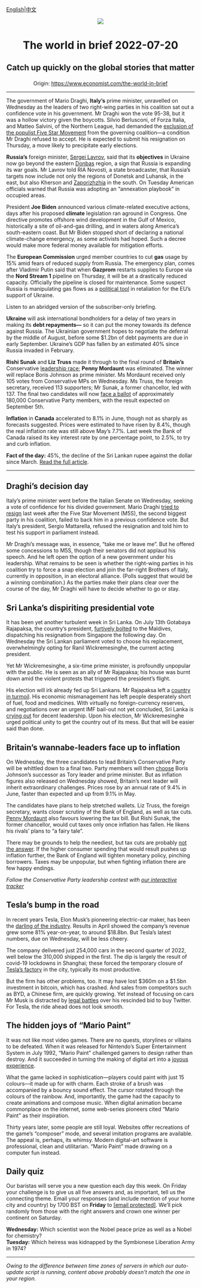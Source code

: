 [English](https://github.com/arielherself/espresso/blob/main/README.md)|[中文](https://github-com.translate.goog/arielherself/espresso/blob/main/README.md?_x_tr_sl=en&_x_tr_tl=zh-CN&_x_tr_hl=zh-CN&_x_tr_pto=wapp)

<div align="center"><img src="https://cdn.static-economist.com/sites/all/themes/econfinal/images/svg/logo.svg" align-center /></div>

# <p align="center">The world in brief 2022-07-20</p>

## <p align="center">Catch up quickly on the global stories that matter</p>

<p align="center">Origin: <a href="https://www.economist.com/the-world-in-brief">https://www.economist.com/the-world-in-brief</a><hr>

The government of Mario Draghi, **Italy’s** prime minister, unravelled on Wednesday as the leaders of two right-wing parties in his coalition sat out a confidence vote in his government. Mr Draghi won the vote 95-38, but it was a hollow victory given the boycotts. Silvio Berlusconi, of Forza Italia, and Matteo Salvini, of the Northern League, had demanded the [exclusion of the populist Five Star Movement](https://www.economist.com/europe/2022/07/14/mario-draghi-italys-prime-minister-tries-and-fails-to-resign) from the governing coalition—a condition Mr Draghi refused to accept. He is expected to submit his resignation on Thursday, a move likely to precipitate early elections.

 **Russia’s** foreign minister, [Sergei Lavrov](https://www.economist.com/the-economist-explains/2022/02/12/the-beastly-history-of-diplomatic-insults), said that its **objectives** in Ukraine now go beyond the eastern [Donbas](https://www.economist.com/the-economist-explains/2022/02/15/why-donetsk-and-luhansk-are-at-the-heart-of-the-ukraine-crisis) region, a sign that Russia is expanding its war goals. Mr Lavrov told RIA Novosti, a state broadcaster, that Russia’s targets now include not only the regions of Donetsk and Luhansk, in the east, but also Kherson and [Zaporizhzhia](https://www.economist.com/europe/2022/03/04/europes-largest-nuclear-plant-shuts-down-after-a-russian-attack) in the south. On Tuesday American officials warned that Russia was adopting an “annexation playbook” in occupied areas.

President **Joe Biden** announced various climate-related executive actions, days after his proposed **climate** legislation ran aground in Congress. One directive promotes offshore wind development in the Gulf of Mexico, historically a site of oil-and-gas drilling, and in waters along America’s south-eastern coast. But Mr Biden stopped short of declaring a national climate-change emergency, as some activists had hoped. Such a decree would make more federal money available for mitigation efforts.

The **European Commission** urged member countries to cut **gas** usage by 15% amid fears of reduced supply from Russia. The emergency plan, comes after Vladimir Putin said that when **Gazprom** restarts supplies to Europe via the **Nord Stream 1** pipeline on Thursday, it will be at a drastically reduced capacity. Officially the pipeline is closed for maintenance. Some suspect Russia is manipulating gas flows as a [political tool](https://www.economist.com/europe/2022/07/11/europe-is-preparing-for-russian-gas-to-be-cut-off-this-winter) in retaliation for the EU’s support of Ukraine.

Listen to an abridged version of the subscriber-only briefing.

**Ukraine** will ask international bondholders for a delay of two years in making its **debt repayments​​** **—** so it can put the money towards its defence against Russia. The Ukrainian government hopes to negotiate the deferral by the middle of August, before some $1.2bn of debt payments are due in early September. Ukraine’s GDP has fallen by an estimated 40% since Russia invaded in February. 

**Rishi Sunak** and **Liz Truss** made it through to the final round of **Britain’s** Conservative [leadership race](https://www.economist.com/interactive/next-prime-minister-uk); **Penny Mordaunt** was eliminated. The winner will replace Boris Johnson as prime minister. Ms Mordaunt received only 105 votes from Conservative MPs on Wednesday. Ms Truss, the foreign secretary, received 113 supporters; Mr Sunak, a former chancellor, led with 137. The final two candidates will now [face a ballot](https://www.economist.com/the-economist-explains/2022/07/07/how-does-britains-conservative-party-choose-a-new-leader) of approximately 180,000 Conservative Party members, with the result expected on September 5th. 

**Inflation** in **Canada** accelerated to 8.1% in June, though not as sharply as forecasts suggested. Prices were estimated to have risen by 8.4%, though the real inflation rate was still above May’s 7.7%. Last week the Bank of Canada raised its key interest rate by one percentage point, to 2.5%, to try and curb inflation. 

 **Fact of the day:** 45%, the decline of the Sri Lankan rupee against the dollar since March. [Read the full article](https://www.economist.com/the-economist-explains/2022/07/19/why-is-sri-lanka-in-turmoil).

----------

## Draghi’s decision day

Italy’s prime minister went before the Italian Senate on Wednesday, seeking a vote of confidence for his divided government. Mario Draghi [tried to resign](https://www.economist.com/europe/2022/07/14/mario-draghi-italys-prime-minister-tries-and-fails-to-resign) last week after the Five Star Movement (M5S), the second biggest party in his coalition, failed to back him in a previous confidence vote. But Italy’s president, Sergio Mattarella, refused the resignation and told him to test his support in parliament instead.

Mr Draghi’s message was, in essence, “take me or leave me”. But he offered some concessions to M5S, though their senators did not applaud his speech. And he left open the option of a new government under his leadership. What remains to be seen is whether the right-wing parties in his coalition try to force a snap election and join the far-right Brothers of Italy, currently in opposition, in an electoral alliance. (Polls suggest that would be a winning combination.) As the parties make their plans clear over the course of the day, Mr Draghi will have to decide whether to go or stay.

## Sri Lanka’s dispiriting presidential vote

It has been yet another turbulent week in Sri Lanka. On July 13th Gotabaya Rajapaksa, the country’s president, [furtively bolted](https://www.economist.com/asia/2022/07/13/sri-lankas-president-flees-leaving-the-country-in-chaos) to the Maldives, dispatching his resignation from Singapore the following day. On Wednesday the Sri Lankan parliament voted to choose his replacement, overwhelmingly opting for Ranil Wickremesinghe, the current acting president. 

Yet Mr Wickremesinghe, a six-time prime minister, is profoundly unpopular with the public. He is seen as an ally of Mr Rajapaksa; his house was burnt down amid the violent protests that triggered the president’s flight.

His election will irk already fed up Sri Lankans. Mr Rajapaksa left a [country in turmoil](https://www.economist.com/the-economist-explains/2022/07/19/why-is-sri-lanka-in-turmoil). His economic mismanagement has left people desperately short of fuel, food and medicines. With virtually no foreign-currency reserves, and negotiations over an urgent IMF bail-out not yet concluded, Sri Lanka is [crying out](https://www.economist.com/asia/2022/05/14/sri-lanka-has-no-money-and-no-government-what-now) for decent leadership. Upon his election, Mr Wickremesinghe urged political unity to get the country out of its mess. But that will be easier said than done.

## Britain’s wannabe-leaders face up to inflation

On Wednesday, the three candidates to lead Britain’s Conservative Party will be whittled down to a final two. Party members will then [choose](https://www.economist.com/the-economist-explains/2022/07/07/how-does-britains-conservative-party-choose-a-new-leader) Boris Johnson’s successor as Tory leader and prime minister. But as inflation figures also released on Wednesday showed, Britain’s next leader will inherit extraordinary challenges. Prices rose by an annual rate of 9.4% in June, faster than expected and up from 9.1% in May.

The candidates have plans to help stretched wallets. Liz Truss, the foreign secretary, wants closer scrutiny of the Bank of England, as well as tax cuts. [Penny Mordaunt](https://www.economist.com/the-economist-explains/2022/07/15/who-is-penny-mordaunt) also favours lowering the tax bill. But Rishi Sunak, the former chancellor, would cut taxes only once inflation has fallen. He likens his rivals’ plans to “a fairy tale”.

There may be grounds to help the neediest, but tax cuts are probably [not the answer](https://www.economist.com/leaders/2022/07/13/britains-conservatives-seem-oblivious-to-the-coming-budget-crunch). If the higher consumer spending that would result pushes up inflation further, the Bank of England will tighten monetary policy, pinching borrowers. Taxes may be unpopular, but when fighting inflation there are few happy endings.

<em>Follow the Conservative Party leadership contest with </em>[<em>our interactive tracker</em>](https://www.economist.com/interactive/2022/07/12/the-race-to-become-britains-next-pm)

## Tesla’s bump in the road

In recent years Tesla, Elon Musk’s pioneering electric-car maker, has been the [darling of the industry](https://www.economist.com/graphic-detail/2022/06/02/the-electric-vehicle-revolution-is-not-happening-fast-enough). Results in April showed the company’s revenue grew some 81% year-on-year, to around $18.8bn. But Tesla’s latest numbers, due on Wednesday, will be less cheery.

The company delivered just 254,000 cars in the second quarter of 2022, well below the 310,000 shipped in the first. The dip is largely the result of covid-19 lockdowns in Shanghai; these forced the temporary closure of [Tesla’s factory](https://www.economist.com/business/2021/04/29/the-magical-realism-of-tesla) in the city, typically its most productive. 

But the firm has other problems, too. It may have lost $360m on a $1.5bn investment in bitcoin, which has crashed. And sales from competitors such as BYD, a Chinese firm, are quickly growing. Yet instead of focusing on cars Mr Musk is distracted by [legal battles](https://www.economist.com/business/2022/07/11/with-or-without-elon-musk-twitter-is-overdue-a-shake-up) over his rescinded bid to buy Twitter. For Tesla, the ride ahead does not look smooth.

## The hidden joys of “Mario Paint”

It was not like most video games. There are no quests, storylines or villains to be defeated. When it was released for Nintendo’s Super Entertainment System in July 1992, “Mario Paint” challenged gamers to design rather than destroy. And it succeeded in turning the making of digital art into a [joyous experience](https://www.economist.com/culture/2022/07/14/mario-paint-inspired-a-generation-of-creative-geeks).

What the game lacked in sophistication—players could paint with just 15 colours—it made up for with charm. Each stroke of a brush was accompanied by a bouncy sound effect. The cursor rotated through the colours of the rainbow. And, importantly, the game had the capacity to create animations and compose music. When digital animation became commonplace on the internet, some web-series pioneers cited “Mario Paint” as their inspiration.

Thirty years later, some people are still loyal. Websites offer recreations of the game’s “composer” mode, and several imitation programs are available. The appeal is, perhaps, its whimsy. Modern digital-art software is professional, clean and utilitarian. “Mario Paint” made drawing on a computer fun instead.

## Daily quiz

Our baristas will serve you a new question each day this week. On Friday your challenge is to give us all five answers and, as important, tell us the connecting theme. Email your responses (and include mention of your home city and country) by 1700 BST on **Friday** to [<span class="__cf_email__" data-cfemail="7f2e0a16053a0c0f0d1a0c0c103f1a1c10111012160c0b511c1012">[email&#160;protected]</span>](https://mail.google.com/mail/?view=cm&amp;fs=1&amp;tf=1&amp;to=QuizEspresso@economist.com). We’ll pick randomly from those with the right answers and crown one winner per continent on Saturday.

 **Wednesday:** Which scientist won the Nobel peace prize as well as a Nobel for chemistry?  
 **Tuesday:** Which heiress was kidnapped by the Symbionese Liberation Army in 1974?

----------

*Owing to the difference between time zones of servers in which our auto-update script is running, content above probably doesn't match the one in your region.*
